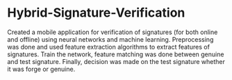 # Hybrid-Signature-Verification
Created a mobile application for verification of signatures (for both online and offline) using neural networks and machine learning. Preprocessing was done and used feature extraction algorithms to extract features of signatures. Train the network, feature matching was done between genuine and test signature. Finally, decision was made on the test signature whether it was forge or genuine.
